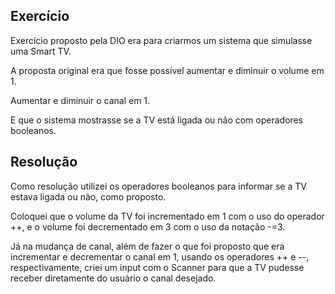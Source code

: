 ## Exercício

Exercício proposto pela DIO era para criarmos um sistema que simulasse uma Smart TV.

A proposta original era que fosse possível aumentar e diminuir o volume em 1.

Aumentar e diminuir o canal em 1.

E que o sistema mostrasse se a TV está ligada ou não com operadores booleanos.

## Resolução

Como resolução utilizei os operadores booleanos para informar se a TV estava ligada ou não, como proposto.

Coloquei que o volume da TV foi incrementado em 1 com o uso do operador ++, e o volume foi decrementado em 3 com o uso da notação -=3.

Já na mudança de canal, além de fazer o que foi proposto que era incrementar e decrementar o canal em 1, usando os operadores ++ e --, respectivamente, criei um input com o Scanner para que a TV pudesse receber diretamente do usuário o canal desejado.